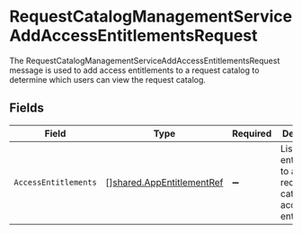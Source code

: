 # RequestCatalogManagementServiceAddAccessEntitlementsRequest

The RequestCatalogManagementServiceAddAccessEntitlementsRequest message is used to add access entitlements to a request
 catalog to determine which users can view the request catalog.


## Fields

| Field                                                                         | Type                                                                          | Required                                                                      | Description                                                                   |
| ----------------------------------------------------------------------------- | ----------------------------------------------------------------------------- | ----------------------------------------------------------------------------- | ----------------------------------------------------------------------------- |
| `AccessEntitlements`                                                          | [][shared.AppEntitlementRef](../../../pkg/models/shared/appentitlementref.md) | :heavy_minus_sign:                                                            | List of entitlements to add to the request catalog as access entitlements.    |